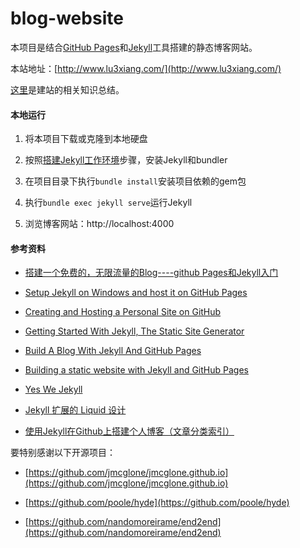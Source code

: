 # blog-website

本项目是结合[GitHub Pages](https://pages.github.com/)和[Jekyll](http://jekyllrb.com/docs/home/)工具搭建的静态博客网站。

本站地址：[http://www.lu3xiang.com/](http://www.lu3xiang.com/)

[这里](https://github.com/gaoshu883/gaoshu883.github.io/wiki)是建站的相关知识总结。

#### 本地运行
1. 将本项目下载或克隆到本地硬盘

1. 按照[搭建Jekyll工作环境](https://github.com/gaoshu883/gaoshu883.github.io/wiki/%E4%BD%BF%E7%94%A8Jekyll#%E6%90%AD%E5%BB%BAjekyll%E5%B7%A5%E4%BD%9C%E7%8E%AF%E5%A2%83)步骤，安装Jekyll和bundler

1. 在项目目录下执行`bundle install`安装项目依赖的gem包

1. 执行`bundle exec jekyll serve`运行Jekyll

1. 浏览博客网站：http://localhost:4000


#### 参考资料
* [搭建一个免费的，无限流量的Blog----github Pages和Jekyll入门](http://www.ruanyifeng.com/blog/2012/08/blogging_with_jekyll.html)

* [Setup Jekyll on Windows and host it on GitHub Pages](https://martinbuberl.com/blog/setup-jekyll-on-windows-and-host-it-on-github-pages/)

* [Creating and Hosting a Personal Site on GitHub](http://jmcglone.com/guides/github-pages/)

* [Getting Started With Jekyll, The Static Site Generator](https://www.youtube.com/watch?v=iWowJBRMtpc)

* [Build A Blog With Jekyll And GitHub Pages](https://www.smashingmagazine.com/2014/08/build-blog-jekyll-github-pages/)

* [Building a static website with Jekyll and GitHub Pages](http://programminghistorian.org/lessons/building-static-sites-with-jekyll-github-pages)

* [Yes We Jekyll](http://yeswejekyll.com/)

* [Jekyll 扩展的 Liquid 设计](https://havee.me/internet/2013-11/jekyll-liquid-designers.html)

* [使用Jekyll在Github上搭建个人博客（文章分类索引）](https://segmentfault.com/a/1190000000406017)


要特别感谢以下开源项目：

* [https://github.com/jmcglone/jmcglone.github.io](https://github.com/jmcglone/jmcglone.github.io)

* [https://github.com/poole/hyde](https://github.com/poole/hyde)

* [https://github.com/nandomoreirame/end2end](https://github.com/nandomoreirame/end2end)
